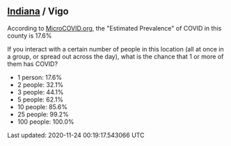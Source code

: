 
## [Indiana](/united-states/indiana) / Vigo

According to [MicroCOVID.org](http://microcovid.org),
the "Estimated Prevalence" of COVID in this county is 17.6%

If you interact with a certain number of people in this location
(all at once in a group, or spread out across the day), what is the chance that
1 or more of them has COVID?

- 1 person: 17.6%
- 2 people: 32.1%
- 3 people: 44.1%
- 5 people: 62.1%
- 10 people: 85.6%
- 25 people: 99.2%
- 100 people: 100.0%

Last updated: 2020-11-24 00:19:17.543066 UTC
